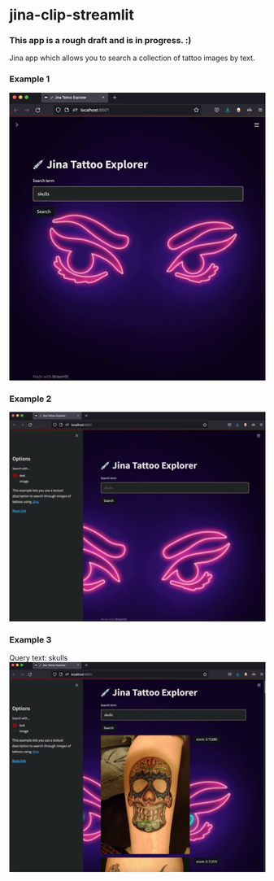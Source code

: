 # jina-clip-streamlit

### This app is a rough draft and is in progress. :)
Jina app which allows you to search a collection of tattoo images by text. 

### Example 1
![homepage](docs/usage/usage_home.jpg)

### Example 2
![homepage2](docs/usage/usage_home2.jpg)

### Example 3
Query text: skulls
![video_games_query](docs/usage/usage_skulls.jpg)
